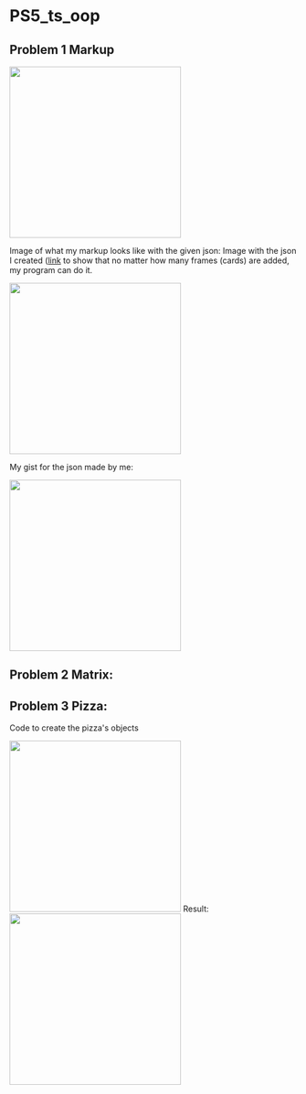 # PS5_ts_oop

## Problem 1 Markup

<img  src = "https://user-images.githubusercontent.com/113385187/197419015-fa661860-d4e0-4069-b5c8-94a5b4a9b959.PNG" width="300" >

Image of what my markup looks like with the given json:
Image with the json I created ([link](https://gist.githubusercontent.com/YumilRuedaFlores-Ksquare/1392d19bb568ea159a14dd91ee37da62/raw/b907d90055caf401b47853d13a7d90f352667d45/example.json) to show that no matter how many frames (cards) are added, my program can do it.

<img src ="https://user-images.githubusercontent.com/113385187/197419016-34716302-29e0-416f-ad8b-3c1a39be6621.PNG " width="300"> 

My gist for the json made by me:

<img src ="https://user-images.githubusercontent.com/113385187/197419018-f4e9d526-c3f8-40b7-9c44-c69f7db0c236.PNG" width="300"> 

## Problem 2 Matrix:

## Problem 3 Pizza:

Code to create the pizza's objects

<img src ="https://user-images.githubusercontent.com/113385187/197419053-bdfa936a-800a-4fb3-aafc-3a9b1ff3a435.PNG" width="300"> 
Result:

<img src ="https://user-images.githubusercontent.com/113385187/197419052-f109f78a-b5dd-48f4-b526-11a0a10f45fd.PNG" width="300"> 


